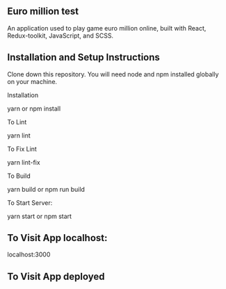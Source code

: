 ## Euro million test

An application used to play game euro million online, built with React, Redux-toolkit, JavaScript, and SCSS.

## Installation and Setup Instructions

Clone down this repository. You will need node and npm installed globally on your machine.

Installation

yarn or npm install

To Lint

yarn lint

To Fix Lint

yarn lint-fix

To Build

yarn build or npm run build

To Start Server:

yarn start or npm start

## To Visit App localhost:

localhost:3000

## To Visit App deployed
